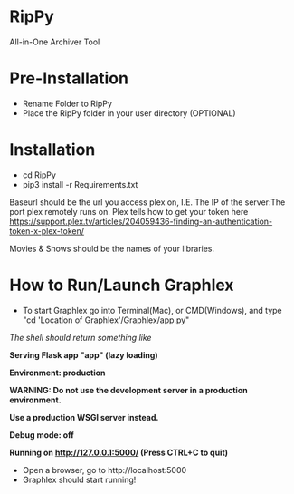 # RipPy
All-in-One Archiver Tool

# Pre-Installation
* Rename Folder to RipPy
* Place the RipPy folder in your user directory (OPTIONAL)

# Installation
* cd RipPy
* pip3 install -r Requirements.txt

Baseurl should be the url you access plex on, I.E. The IP of the server:The port plex remotely runs on.
Plex tells how to get your token here https://support.plex.tv/articles/204059436-finding-an-authentication-token-x-plex-token/

Movies & Shows should be the names of your libraries.

# How to Run/Launch Graphlex
* To start Graphlex go into Terminal(Mac), or CMD(Windows), and type "cd 'Location of Graphlex'/Graphlex/app.py"

_The shell should return something like_

**Serving Flask app "app" (lazy loading)**

**Environment: production**

**WARNING: Do not use the development server in a production environment.**

**Use a production WSGI server instead.**

**Debug mode: off**

**Running on http://127.0.0.1:5000/ (Press CTRL+C to quit)**

* Open a browser, go to http://localhost:5000
* Graphlex should start running!
